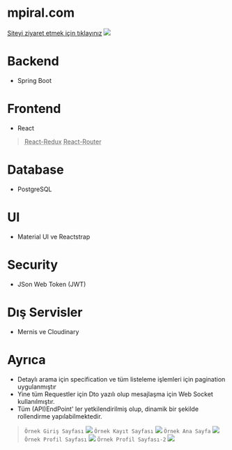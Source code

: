 # mpiral.com

[Siteyi ziyaret etmek için tıklayınız](http://www.mpiral.com)
![](https://pandao.github.io/editor.md/images/logos/editormd-logo-180x180.png)

# Backend
* Spring Boot
# Frontend
 *  React
> <abbr title="Hyper Text Markup Language">React-Redux</abbr> 
 > <abbr title="Hyper Text Markup Language">React-Router</abbr>
# Database
* PostgreSQL
# UI
* Material UI ve Reactstrap
# Security
* JSon Web Token (JWT)
# Dış Servisler
* Mernis ve Cloudinary
# Ayrıca
* Detaylı arama için specification ve tüm listeleme işlemleri için
pagination uygulanmıştır
* Yine tüm Requestler için Dto yazılı olup mesajlaşma için Web Socket kullanılmıştır.
* Tüm (API)EndPoint' ler yetkilendirilmiş olup, dinamik bir şekilde
rollendirme yapılabilmektedir.
> `Örnek Giriş Sayfası`
![](https://res.cloudinary.com/dtxdu6vbg/image/upload/v1627859430/sq86bvgo6mj6dyaquhi3.png)
> `Örnek Kayıt Sayfası`
![](https://res.cloudinary.com/dtxdu6vbg/image/upload/v1627859433/tqg9gxvter2qdqa6rdhs.png)
> `Örnek Ana Sayfa`
![](https://res.cloudinary.com/dtxdu6vbg/image/upload/v1627858608/fpajbvyjivk4hg1mziuu.png)
> `Örnek Profil Sayfası`
![](https://res.cloudinary.com/dtxdu6vbg/image/upload/v1627858597/sfltyaa1evpop1jf8adv.png)
> `Örnek Profil Sayfası-2`
![](https://res.cloudinary.com/dtxdu6vbg/image/upload/v1627858604/itz9qt3gvpr2komedhq4.png)


